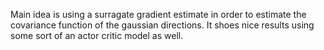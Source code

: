Main idea is using a surragate gradient estimate in order to estimate the covariance function of the gaussian directions. It shoes nice results using some sort of an actor critic model as well.
